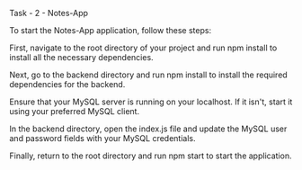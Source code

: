 Task - 2 - Notes-App

To start the Notes-App application, follow these steps:

First, navigate to the root directory of your project and run npm install to install all the necessary dependencies.

Next, go to the backend directory and run npm install to install the required dependencies for the backend.

Ensure that your MySQL server is running on your localhost. If it isn't, start it using your preferred MySQL client.

In the backend directory, open the index.js file and update the MySQL user and password fields with your MySQL credentials.

Finally, return to the root directory and run npm start to start the application.